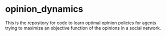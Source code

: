 # opinion_dynamics
This is the repository for code to learn optimal opinion policies for agents trying to maximize an objective function of the opinions in a social network.
